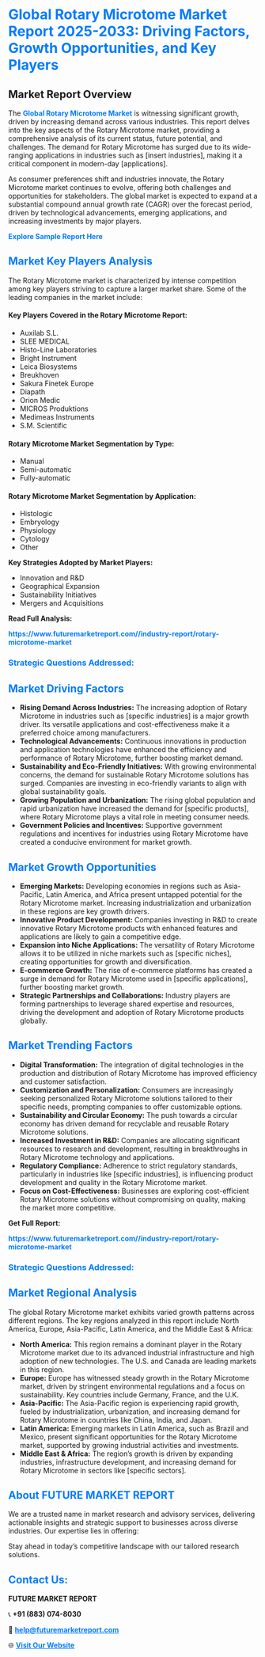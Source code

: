 <h1 style="color: #007BFF;">Global Rotary Microtome Market Report 2025-2033: Driving Factors, Growth Opportunities, and Key Players</h1>

<section id="overview">
<h2>Market Report Overview</h2>
<p>The <a href="https://www.futuremarketreport.com//industry-report/rotary-microtome-market" style="color: #007BFF; text-decoration: none;"><strong>Global Rotary Microtome Market</strong></a> is witnessing significant growth, driven by increasing demand across various industries. This report delves into the key aspects of the Rotary Microtome market, providing a comprehensive analysis of its current status, future potential, and challenges. The demand for Rotary Microtome has surged due to its wide-ranging applications in industries such as [insert industries], making it a critical component in modern-day [applications].</p>
<p>As consumer preferences shift and industries innovate, the Rotary Microtome market continues to evolve, offering both challenges and opportunities for stakeholders. The global market is expected to expand at a substantial compound annual growth rate (CAGR) over the forecast period, driven by technological advancements, emerging applications, and increasing investments by major players.</p>
</section>

<section id="overview">
<p><a href="https://www.futuremarketreport.com//request-sample/reportId=59550" style="color: #007BFF; text-decoration: none;"><strong>Explore Sample Report Here</strong></a></p>
</section>

<section id="key-players">
<h2 style="color: #007BFF;">Market Key Players Analysis</h2>
<p>The Rotary Microtome market is characterized by intense competition among key players striving to capture a larger market share. Some of the leading companies in the market include:</p>
<h4>Key Players Covered in the Rotary Microtome Report:</h4>
<ul><li>Auxilab S.L.</li><li>SLEE MEDICAL</li><li>Histo-Line Laboratories</li><li>Bright Instrument</li><li>Leica Biosystems</li><li>Breukhoven</li><li>Sakura Finetek Europe</li><li>Diapath</li><li>Orion Medic</li><li>MICROS Produktions</li><li>Medimeas Instruments</li><li>S.M. Scientific</li></ul>
<h4>Rotary Microtome Market Segmentation by Type:</h4>
<ul><li>Manual</li><li>Semi-automatic</li><li>Fully-automatic</li></ul>

<h4>Rotary Microtome Market Segmentation by Application:</h4>
<ul><li>Histologic</li><li>Embryology</li><li>Physiology</li><li>Cytology</li><li>Other</li></ul>
<p><strong>Key Strategies Adopted by Market Players:</strong></p>
<ul>
<li>Innovation and R&D</li>
<li>Geographical Expansion</li>
<li>Sustainability Initiatives</li>
<li>Mergers and Acquisitions</li>
</ul>
</section>

<section>
<p><strong>Read Full Analysis: </strong></p><a href="https://www.futuremarketreport.com//industry-report/rotary-microtome-market" style="color: #007BFF; text-decoration: none;"><strong>https://www.futuremarketreport.com//industry-report/rotary-microtome-market</strong></a>
<h3 style="color: #007BFF;">Strategic Questions Addressed:</h3>
</section>

<section id="driving-factors">
<h2 style="color: #007BFF;">Market Driving Factors</h2>
<ul>
<li><strong>Rising Demand Across Industries:</strong> The increasing adoption of Rotary Microtome in industries such as [specific industries] is a major growth driver. Its versatile applications and cost-effectiveness make it a preferred choice among manufacturers.</li>
<li><strong>Technological Advancements:</strong> Continuous innovations in production and application technologies have enhanced the efficiency and performance of Rotary Microtome, further boosting market demand.</li>
<li><strong>Sustainability and Eco-Friendly Initiatives:</strong> With growing environmental concerns, the demand for sustainable Rotary Microtome solutions has surged. Companies are investing in eco-friendly variants to align with global sustainability goals.</li>
<li><strong>Growing Population and Urbanization:</strong> The rising global population and rapid urbanization have increased the demand for [specific products], where Rotary Microtome plays a vital role in meeting consumer needs.</li>
<li><strong>Government Policies and Incentives:</strong> Supportive government regulations and incentives for industries using Rotary Microtome have created a conducive environment for market growth.</li>
</ul>
</section>

<section id="growth-opportunities">
<h2 style="color: #007BFF;">Market Growth Opportunities</h2>
<ul>
<li><strong>Emerging Markets:</strong> Developing economies in regions such as Asia-Pacific, Latin America, and Africa present untapped potential for the Rotary Microtome market. Increasing industrialization and urbanization in these regions are key growth drivers.</li>
<li><strong>Innovative Product Development:</strong> Companies investing in R&D to create innovative Rotary Microtome products with enhanced features and applications are likely to gain a competitive edge.</li>
<li><strong>Expansion into Niche Applications:</strong> The versatility of Rotary Microtome allows it to be utilized in niche markets such as [specific niches], creating opportunities for growth and diversification.</li>
<li><strong>E-commerce Growth:</strong> The rise of e-commerce platforms has created a surge in demand for Rotary Microtome used in [specific applications], further boosting market growth.</li>
<li><strong>Strategic Partnerships and Collaborations:</strong> Industry players are forming partnerships to leverage shared expertise and resources, driving the development and adoption of Rotary Microtome products globally.</li>
</ul>
</section>

<section id="trending-factors">
<h2 style="color: #007BFF;">Market Trending Factors</h2>
<ul>
<li><strong>Digital Transformation:</strong> The integration of digital technologies in the production and distribution of Rotary Microtome has improved efficiency and customer satisfaction.</li>
<li><strong>Customization and Personalization:</strong> Consumers are increasingly seeking personalized Rotary Microtome solutions tailored to their specific needs, prompting companies to offer customizable options.</li>
<li><strong>Sustainability and Circular Economy:</strong> The push towards a circular economy has driven demand for recyclable and reusable Rotary Microtome solutions.</li>
<li><strong>Increased Investment in R&D:</strong> Companies are allocating significant resources to research and development, resulting in breakthroughs in Rotary Microtome technology and applications.</li>
<li><strong>Regulatory Compliance:</strong> Adherence to strict regulatory standards, particularly in industries like [specific industries], is influencing product development and quality in the Rotary Microtome market.</li>
<li><strong>Focus on Cost-Effectiveness:</strong> Businesses are exploring cost-efficient Rotary Microtome solutions without compromising on quality, making the market more competitive.</li>
</ul>
</section>

<section>
<p><strong>Get Full Report: </strong></p><a href="https://www.futuremarketreport.com//industry-report/rotary-microtome-market" style="color: #007BFF; text-decoration: none;"><strong>https://www.futuremarketreport.com//industry-report/rotary-microtome-market</strong></a>
<h3 style="color: #007BFF;">Strategic Questions Addressed:</h3>
</section>


<section id="regional-analysis">
<h2 style="color: #007BFF;">Market Regional Analysis</h2>
<p>The global Rotary Microtome market exhibits varied growth patterns across different regions. The key regions analyzed in this report include North America, Europe, Asia-Pacific, Latin America, and the Middle East & Africa:</p>
<ul>
<li><strong>North America:</strong> This region remains a dominant player in the Rotary Microtome market due to its advanced industrial infrastructure and high adoption of new technologies. The U.S. and Canada are leading markets in this region.</li>
<li><strong>Europe:</strong> Europe has witnessed steady growth in the Rotary Microtome market, driven by stringent environmental regulations and a focus on sustainability. Key countries include Germany, France, and the U.K.</li>
<li><strong>Asia-Pacific:</strong> The Asia-Pacific region is experiencing rapid growth, fueled by industrialization, urbanization, and increasing demand for Rotary Microtome in countries like China, India, and Japan.</li>
<li><strong>Latin America:</strong> Emerging markets in Latin America, such as Brazil and Mexico, present significant opportunities for the Rotary Microtome market, supported by growing industrial activities and investments.</li>
<li><strong>Middle East & Africa:</strong> The region’s growth is driven by expanding industries, infrastructure development, and increasing demand for Rotary Microtome in sectors like [specific sectors].</li>
</ul>
</section>

<footer>
<h2 style="color: #007BFF;">About FUTURE MARKET REPORT</h2>
<p>We are a trusted name in market research and advisory services, delivering actionable insights and strategic support to businesses across diverse industries. Our expertise lies in offering:</p>

<p>Stay ahead in today’s competitive landscape with our tailored research solutions.</p>

<h2 style="color: #007BFF;">Contact Us:</h2>
<p><strong>FUTURE MARKET REPORT</strong></p>
<p>📞 <strong>+91 (883) 074-8030</strong></p>
<p>📧 <strong><a href="mailto:help@futuremarketreport.com" style="color: #007BFF;">help@futuremarketreport.com</a></strong></p>
<p>🌐 <strong><a href="https://www.futuremarketreport.com/" style="color: #007BFF;">Visit Our Website</a></strong></p>
</footer>